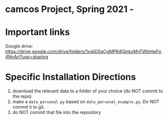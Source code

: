 # camcos Project, Spring 2021 - 

# Important links

Google drive: https://drive.google.com/drive/folders/1xskDSaCgMP64lQnkxMnTWbHwFo4NnArI?usp=sharing

# Specific Installation Directions

1. download the relevant data to a folder of your choice (do NOT commit to the repo)
2. make a `data_personal.py` based on `data_personal_example.py`. Do NOT commit it to git.
3. do NOT commit that file into the repository
